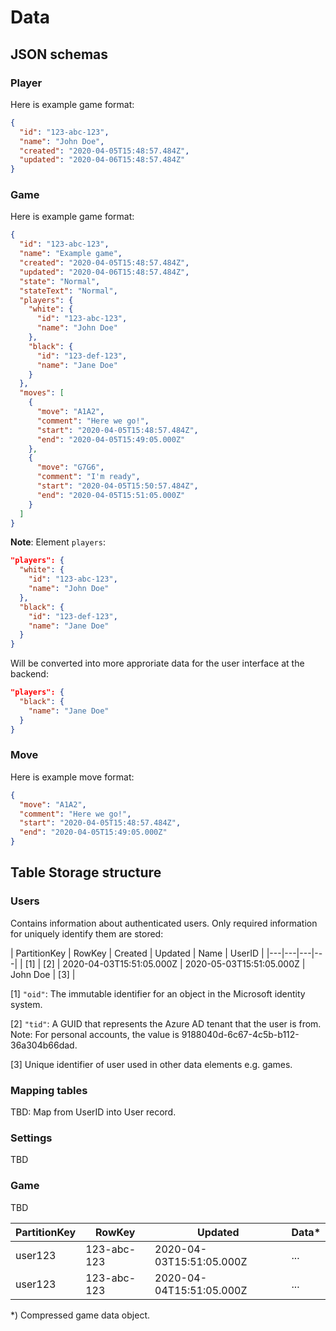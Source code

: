 # Data

## JSON schemas

### Player

Here is example game format:

```json
{
  "id": "123-abc-123",
  "name": "John Doe",
  "created": "2020-04-05T15:48:57.484Z",
  "updated": "2020-04-06T15:48:57.484Z"
}
```

### Game

Here is example game format:

```json
{
  "id": "123-abc-123",
  "name": "Example game",
  "created": "2020-04-05T15:48:57.484Z",
  "updated": "2020-04-06T15:48:57.484Z",
  "state": "Normal",
  "stateText": "Normal",
  "players": {
    "white": {
      "id": "123-abc-123",
      "name": "John Doe"
    },
    "black": {
      "id": "123-def-123",
      "name": "Jane Doe"
    }
  },
  "moves": [
    {
      "move": "A1A2",
      "comment": "Here we go!",
      "start": "2020-04-05T15:48:57.484Z",
      "end": "2020-04-05T15:49:05.000Z"
    },
    {
      "move": "G7G6",
      "comment": "I'm ready",
      "start": "2020-04-05T15:50:57.484Z",
      "end": "2020-04-05T15:51:05.000Z"
    }
  ]
}
```

**Note**: Element `players`:

```json
"players": {
  "white": {
    "id": "123-abc-123",
    "name": "John Doe"
  },
  "black": {
    "id": "123-def-123",
    "name": "Jane Doe"
  }
}
```

Will be converted into more approriate data
for the user interface at the backend:

```json
"players": {
  "black": {
    "name": "Jane Doe"
  }
}
```

### Move

Here is example move format:

```json
{
  "move": "A1A2",
  "comment": "Here we go!",
  "start": "2020-04-05T15:48:57.484Z",
  "end": "2020-04-05T15:49:05.000Z"
}
```

## Table Storage structure

### Users

Contains information about authenticated users. Only required
information for uniquely identify them are stored:

| PartitionKey | RowKey | Created | Updated | Name | UserID | 
|---|---|---|---|
| [1] | [2] | 2020-04-03T15:51:05.000Z | 2020-05-03T15:51:05.000Z | John Doe | [3] |

[1] `"oid"`: The immutable identifier for an object in the Microsoft identity system.

[2] `"tid"`: A GUID that represents the Azure AD tenant that the user is from.
Note: For personal accounts, the value is 9188040d-6c67-4c5b-b112-36a304b66dad.

[3] Unique identifier of user used in other data elements e.g. games.

### Mapping tables

TBD: Map from UserID into User record.


### Settings

TBD

### Game

TBD

| PartitionKey | RowKey | Updated |Data* | 
|---|---|---|---|
| user123 | 123-abc-123 | 2020-04-03T15:51:05.000Z | ... |
| user123 | 123-abc-123 | 2020-04-04T15:51:05.000Z | ... |

*) Compressed game data object.
